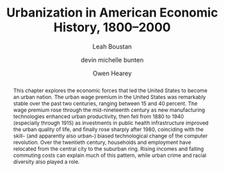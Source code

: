 ---
abstract: "This chapter explores the economic forces that led the United States to become an urban nation. The urban wage premium in the United States was remarkably stable over the past two centuries, ranging between 15 and 40 percent. The wage premium rose through the mid-nineteenth century as new manufacturing technologies enhanced urban productivity, then fell from 1880 to 1940 (especially through 1915) as investments in public health infrastructure improved the urban quality of life, and finally rose sharply after 1980, coinciding with the skill- (and apparently also urban-) biased technological change of the computer revolution. Over the twentieth century, households and employment have relocated from the central city to the suburban ring. Rising incomes and falling commuting costs can explain much of this pattern, while urban crime and racial diversity also played a role."
author:
- Leah Boustan
- devin michelle bunten
- Owen Hearey
category: paper
doi: 10.1093/oxfordhb/9780190882624.013.25
layout: publication
number: '1'
p_url: https://academic.oup.com/edited-volume/41766/chapter-abstract/354309790
published: The Oxford Handbook of American Economic History
#tags:
title: "Urbanization in American Economic History, 1800–2000"
volume: '2'
year: '2018'
---